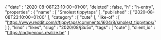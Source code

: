 {
  "date" : "2020-08-08T23:10:00+01:00",
  "deleted" : false,
  "h" : "h-entry",
  "properties" : {
    "name" : [ "Smolest tippytaps" ],
    "published" : [ "2020-08-08T23:10:00+01:00" ],
    "category" : [ "cute" ],
    "like-of" : [ "https://www.reddit.com/r/tippytaps/comments/i604r8/smolest_tippytaps/" ]
  },
  "kind" : "likes",
  "slug" : "2020/08/j3u5x",
  "tags" : [ "cute" ],
  "client_id" : "https://indigenous.realize.be"
}

